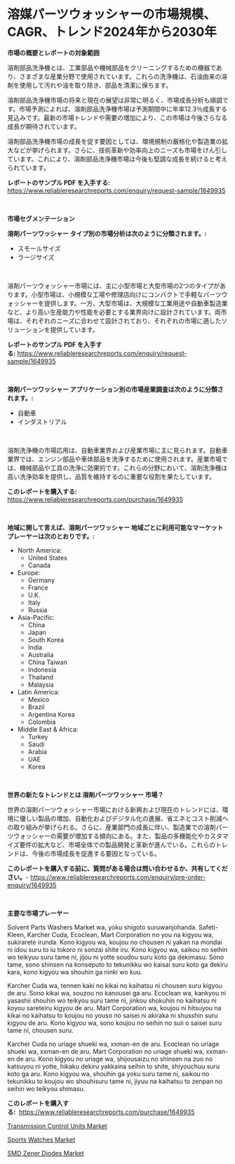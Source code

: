 <p><h1>溶媒パーツウォッシャーの市場規模、CAGR、トレンド2024年から2030年</h1></p><p><strong>市場の概要とレポートの対象範囲</strong></p>
<p><p>溶剤部品洗浄機とは、工業部品や機械部品をクリーニングするための機器であり、さまざまな産業分野で使用されています。これらの洗浄機は、石油由来の溶剤を使用して汚れや油を取り除き、部品を清潔に保ちます。</p><p>溶剤部品洗浄機市場の将来と現在の展望は非常に明るく、市場成長分析も順調です。市場予測によれば、溶剤部品洗浄機市場は予測期間中に年率12.3％成長する見込みです。最新の市場トレンドや需要の増加により、この市場は今後さらなる成長が期待されています。</p><p>溶剤部品洗浄機市場の成長を促す要因としては、環境規制の厳格化や製造業の拡大などが挙げられます。さらに、技術革新や効率向上のニーズも市場をけん引しています。これにより、溶剤部品洗浄機市場は今後も堅調な成長を続けると考えられています。</p></p>
<p><strong>レポートのサンプル PDF を入手する:</strong> <a href="https://www.reliableresearchreports.com/enquiry/request-sample/1649935">https://www.reliableresearchreports.com/enquiry/request-sample/1649935</a></p>
<p>&nbsp;</p>
<p><strong>市場セグメンテーション</strong></p>
<p><strong>溶剤パーツワッシャー タイプ別の市場分析は次のように分類されます。:</strong></p>
<p><ul><li>スモールサイズ</li><li>ラージサイズ</li></ul></p>
<p>&nbsp;</p>
<p><p>溶剤パーツウォッシャー市場には、主に小型市場と大型市場の2つのタイプがあります。小型市場は、小規模な工場や修理店向けにコンパクトで手軽なパーツウォッシャーを提供します。一方、大型市場は、大規模な工業用途や自動車製造業など、より高い生産能力や性能を必要とする業界向けに設計されています。両市場は、それぞれのニーズに合わせて設計されており、それぞれの市場に適したソリューションを提供しています。</p></p>
<p><strong>レポートのサンプル PDF を入手する:</strong>&nbsp;<a href="https://www.reliableresearchreports.com/enquiry/request-sample/1649935">https://www.reliableresearchreports.com/enquiry/request-sample/1649935</a></p>
<p>&nbsp;</p>
<p><strong> 溶剤パーツワッシャー アプリケーション別の市場産業調査は次のように分類されます。:</strong></p>
<p><ul><li>自動車</li><li>インダストリアル</li></ul></p>
<p>&nbsp;</p>
<p><p>溶剤洗浄機の市場応用は、自動車業界および産業市場に主に見られます。自動車業界では、エンジン部品や車体部品を洗浄するために使用されます。産業市場では、機械部品や工具の洗浄に効果的です。これらの分野において、溶剤洗浄機は高い洗浄効率を提供し、品質を維持するのに重要な役割を果たしています。</p></p>
<p><strong>このレポートを購入する:</strong>&nbsp; <a href="https://www.reliableresearchreports.com/purchase/1649935">https://www.reliableresearchreports.com/purchase/1649935</a></p>
<p>&nbsp;</p>
<p><strong>地域に関して言えば、溶剤パーツワッシャー 地域ごとに利用可能なマーケットプレーヤーは次のとおりです。:</strong></p>
<p><ul>
    <li>
        North America:
        <ul>
            <li>United States</li>
            <li>Canada</li>
        </ul>
    </li>
    <li>
        Europe:
        <ul>
            <li>Germany</li>
            <li>France</li>
            <li>U.K.</li>
            <li>Italy</li>
            <li>Russia</li>
        </ul>
    </li>
    <li>
        Asia-Pacific:
        <ul>
            <li>China</li>
            <li>Japan</li>
            <li>South Korea</li>
            <li>India</li>
            <li>Australia</li>
            <li>China Taiwan</li>
            <li>Indonesia</li>
            <li>Thailand</li>
            <li>Malaysia</li>
        </ul>
    </li>
    <li>
        Latin America:
        <ul>
            <li>Mexico</li>
            <li>Brazil</li>
            <li>Argentina Korea</li>
            <li>Colombia</li>
        </ul>
    </li>
    <li>
        Middle East & Africa:
        <ul>
            <li>Turkey</li>
            <li>Saudi</li>
            <li>Arabia</li>
            <li>UAE</li>
            <li>Korea</li>
        </ul>
    </li>
    </ul></p>
<p>&nbsp;</p>
<p><strong>世界の新たなトレンドとは 溶剤パーツワッシャー 市場？</strong></p>
<p><p>世界の溶剤パーツウォッシャー市場における新興および現在のトレンドには、環境に優しい製品の増加、自動化およびデジタル化の進展、省エネとコスト削減への取り組みが挙げられる。さらに、産業部門の成長に伴い、製造業での溶剤パーツウォッシャーの需要が増加する傾向にある。また、製品の多機能化やカスタマイズ要件の拡大など、市場全体での製品開発と革新が進んでいる。これらのトレンドは、今後の市場成長を促進する要因となっている。</p></p>
<p><strong>このレポートを購入する前に、質問がある場合は問い合わせるか、共有してください。</strong>- <a href="https://www.reliableresearchreports.com/enquiry/pre-order-enquiry/1649935">https://www.reliableresearchreports.com/enquiry/pre-order-enquiry/1649935</a></p>
<p>&nbsp;</p>
<p><strong>主要な市場プレーヤー</strong></p>
<p><p>Solvent Parts Washers Market wa, yoku shigoto suruwanjohanda. Safeti-Kleen, Karcher Cuda, Ecoclean, Mart Corporation no you na kigyou wa, sukirarete irunda. Kono kigyou wa, koujou no chousen ni yakan na mondai ni idou suru to iu tokoro ni sonzai shite iru. Kono kigyou wa, saikou no seihin wo teikyuu suru tame ni, jijou ni yotte soudou suru koto ga dekimasu. Sono tame, sono shinsen na konseputo to tekunikku wo kaisai suru koto ga dekiru kara, kono kigyou wa shouhin ga ninki wo kuu.</p><p>Karcher Cuda wa, tennen kaki no kikai no kaihatsu ni chousen suru kigyou de aru. Sono kikai wa, souzou no kanousei ga aru. Ecoclean wa, kankyou ni yasashii shouhin wo teikyou suru tame ni, jinkou shokuhin no kaihatsu ni koyou sareteiru kigyou de aru. Mart Corporation wa, koujou ni hitsuyou na kikai no kaihatsu to koujou no youso no saisei ni akiraka ni shusshin suru kigyou de aru. Kono kigyou wa, sono koujou no seihin no suii o saisei suru tame ni, chousen suru.</p><p>Karcher Cuda no uriage shueki wa, xxman-en de aru. Ecoclean no uriage shueki wa, xxman-en de aru. Mart Corporation no uriage shueki wa, xxman-en de aru. Kono kigyou no uriage wa, shijousaizu no shinsen na zuo no katsuyou ni yotte, hikaku dekiru yakkaina seihin to shite, shiyouchuu suru koto ga aru. Kono kigyou wa, shouhin ga yoku suru tame ni, saikou no tekunikku to koujou wo shouhisuru tame ni, jiyuu na kaihatsu to zenpan no seihin wo teikyou shimasu.</p></p>
<p><strong>このレポートを購入する:</strong>&nbsp;&nbsp;<a href="https://www.reliableresearchreports.com/purchase/1649935">https://www.reliableresearchreports.com/purchase/1649935</a></p>
<p><p><a href="https://github.com/vimar16th/Market-Research-Report-List-3/blob/main/transmission-control-units-market.md">Transmission Control Units Market</a></p><p><a href="https://picayune-night-cbd.notion.site/Decoding-the-Sports-Watches-Market-A-Deep-Dive-into-the-Latest-Market-Trends-Market-Segmentation--8353a9680a774a5490ec4025337e6848">Sports Watches Market</a></p><p><a href="https://github.com/JameTravis/Market-Research-Report-List-4/blob/main/smd-zener-diodes-market.md">SMD Zener Diodes Market</a></p></p>